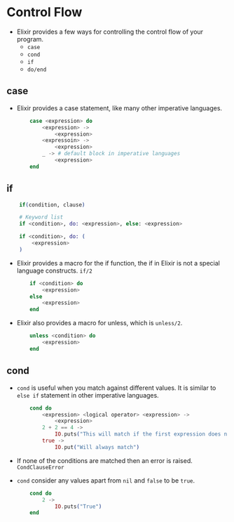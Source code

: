 # Control Flow

* Elixir provides a few ways for controlling the control flow of your program.
    * `case`
    * `cond`
    * `if`
    * `do/end`

## case

* Elixir provides a case statement, like many other imperative languages.
    ```elixir
        case <expression> do
            <expression> ->
                <expression>
            <expressoin> ->
                <expression>
            _ -> # default block in imperative languages
                <expression>
        end
    ```

## if

```elixir
    if(condition, clause)

    # Keyword list
    if <condition>, do: <expression>, else: <expression>

    if <condition>, do: (
        <expression>
    )
```

* Elixir provides a macro for the if function, the if in Elixir is not a special language constructs. `if/2`
    ``` elixir
        if <condition> do
            <expression>
        else
            <expression>
        end
    ```
* Elixir also provides a macro for unless, which is `unless/2`.
    ```elixir
        unless <condition> do
            <expression>
        end
    ```

## cond

* `cond` is useful when you match against different values. It is similar to `else if` statement in other imperative languages.

    ```elixir
        cond do
            <expression> <logical operator> <expression> ->
                <expression>
            2 + 2 == 4 ->
                IO.puts("This will match if the first expression does not match")
            true ->
                IO.put("Will always match")
    ```
* If none of the conditions are matched then an error is raised. `CondClauseError`
* `cond` consider any values apart from `nil` and `false` to be `true`.
    ```elixir
        cond do
            2 ->
                IO.puts("True")
        end
    ```